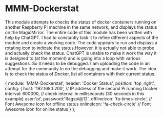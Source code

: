 # MMM-Dockerstat
This module attempts to checks the status of docker containers running on another Raspberry Pi machine in the same network, and displays the status on the MagicMirror.
The entire code of this module has been written with help by ChatGPT. I had to constantly task it to refine different aspects of the module and create a working code.
The code appears to run and displays a rotating icon to indicate the status.However, it is actually not able to probe and actually check the status. ChatGPT is unable to make it work the way it is designed to (at the moment) and is going into a loop with various suggestions. So it needs to be debugged. I am uploading the code in an attempt for the community to do the debugging and make it work. The idea is to check the status of Docker, list all containers with their current status.



 {
        module: 'MMM-Dockerstat',
        header: 'Docker Status',
        position: 'top_right',
        config: {
        host: '192.168.1.200', // IP address of the second Pi running Docker
        interval: 600000, // check interval in milliseconds (30 seconds in this example)
        user:'pi',
        password:'Ragspi@12',
        offlineIcon: 'fa-times-circle', // Font Awesome icon for offline status
        onlineIcon: 'fa-check-circle' // Font Awesome icon for online status
    }
    },
